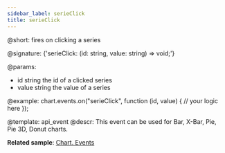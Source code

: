 ```yaml
---
sidebar_label: serieClick
title: serieClick
---          
```


@short: fires on clicking a series

@signature: {'serieClick: (id: string, value: string) => void;'}

@params:
- id    string      the id of a clicked series
- value     string  the value of a series

@example:
chart.events.on("serieClick", function (id, value) {
    // your logic here
});

@template: api_event
@descr: This event can be used for Bar, X-Bar, Pie, Pie 3D, Donut charts.

**Related sample**: [Chart. Events](https://snippet.dhtmlx.com/a1b9yfwo)